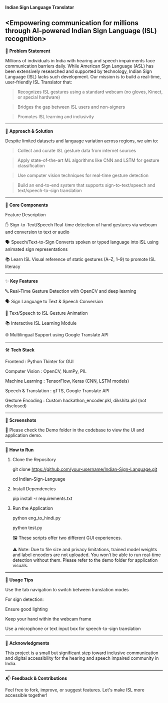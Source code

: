 **Indian Sign Language Translator**

<Empowering communication for millions through AI-powered Indian Sign Language (ISL) recognition>
----------------------------------------------------------------------------------------------------------------------------------------------------------------------------------------------------------------------------------------------------------
🧩 **Problem Statement**

Millions of individuals in India with hearing and speech impairments face communication barriers daily. While American Sign Language (ASL) has been extensively researched and supported by technology, Indian Sign Language (ISL) lacks such development.
Our mission is to build a real-time, user-friendly ISL Translator that:
>Recognizes ISL gestures using a standard webcam (no gloves, Kinect, or special hardware)

>Bridges the gap between ISL users and non-signers

>Promotes ISL learning and inclusivity


----------------------------------------------------------------------------------------------------------------------------------------------------------------------------------------------------------------------------------------------------------

🧠 **Approach & Solution**

Despite limited datasets and language variation across regions, we aim to:

>Collect and curate ISL gesture data from internet sources

>Apply state-of-the-art ML algorithms like CNN and LSTM for gesture classification

>Use computer vision techniques for real-time gesture detection

>Build an end-to-end system that supports sign-to-text/speech and text/speech-to-sign translation
----------------------------------------------------------------------------------------------------------------------------------------------------------------------------------------------------------------------------------------------------------

🧩 **Core Components**

Feature	Description

✋ Sign-to-Text/Speech	Real-time detection of hand gestures via webcam and conversion to text or audio

🗣️ Speech/Text-to-Sign	Converts spoken or typed language into ISL using animated sign representations

📚 Learn ISL	Visual reference of static gestures (A–Z, 1–9) to promote ISL literacy

----------------------------------------------------------------------------------------------------------------------------------------------------------------------------------------------------------------------------------------------------------

✨ **Key Features**

🔤 Real-Time Gesture Detection with OpenCV and deep learning

🗣️ Sign Language to Text & Speech Conversion

📢 Text/Speech to ISL Gesture Animation

📚 Interactive ISL Learning Module

🌐 Multilingual Support using Google Translate API

----------------------------------------------------------------------------------------------------------------------------------------------------------------------------------------------------------------------------------------------------------

🛠️ **Tech Stack**


Frontend	: Python Tkinter for GUI

Computer Vision :	OpenCV, NumPy, PIL

Machine Learning :	TensorFlow, Keras (CNN, LSTM models)

Speech & Translation :	gTTS, Google Translate API

Gesture Encoding :	Custom hackathon_encoder.pkl, dikshita.pkl (not disclosed)

----------------------------------------------------------------------------------------------------------------------------------------------------------------------------------------------------------------------------------------------------------

📸 **Screenshots**

📂 Please check the Demo folder in the codebase to view the UI and application demo.

----------------------------------------------------------------------------------------------------------------------------------------------------------------------------------------------------------------------------------------------------------

🚀 **How to Run**

1. Clone the Repository

     git clone https://github.com/your-username/Indian-Sign-Language.git

     cd Indian-Sign-Language

2. Install Dependencies

     pip install -r requirements.txt

3. Run the Application

     python eng_to_hindi.py

     python test.py

     🖼 These scripts offer two different GUI experiences.

    ⚠️ Note: Due to file size and privacy limitations, trained model weights and label encoders are not uploaded. You won’t be able to run real-time detection without them. Please refer to the demo folder for 
    application visuals.

----------------------------------------------------------------------------------------------------------------------------------------------------------------------------------------------------------------------------------------------------------

📘 **Usage Tips**

Use the tab navigation to switch between translation modes

For sign detection:

Ensure good lighting

Keep your hand within the webcam frame

Use a microphone or text input box for speech-to-sign translation

----------------------------------------------------------------------------------------------------------------------------------------------------------------------------------------------------------------------------------------------------------

🙏 **Acknowledgments**

This project is a small but significant step toward inclusive communication and digital accessibility for the hearing and speech impaired community in India.

----------------------------------------------------------------------------------------------------------------------------------------------------------------------------------------------------------------------------------------------------------

📬 **Feedback & Contributions**

Feel free to fork, improve, or suggest features. Let's make ISL more accessible together!
